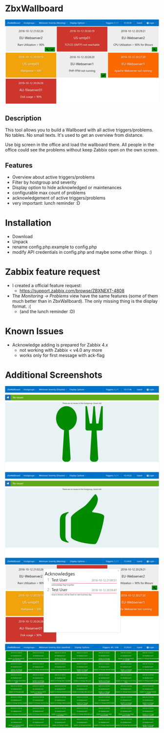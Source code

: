 # ZbxWallboard
![](docs/Screenshots/ZbxWallboard_RegularView.png)

## Description
This tool allows you to build a Wallboard with all active triggers/problems. 
No tables. No small texts. It's used to get an overview from distance.

Use big screen in the office and load the wallboard there. All people in the office could see the problems without keep Zabbix open on the own screen.

## Features
* Overview about active triggers/problems
* Filter by hostgroup and severity
* Display option to hide acknowledged or maintenances
* configurable max count of problems
* acknowledgement of active triggers/problems
* very important: lunch reminder :D

# Installation
* Download
* Unpack
* rename config.php.example to config.php
* modify API credentials in config.php and maybe some other things. :)

# Zabbix feature request
* I created a official feature request:
  * https://support.zabbix.com/browse/ZBXNEXT-4808
* The _Monitoring -> Problems_ view have the same features (some of them much better than in ZbxWallboard). The only missing thing is the display format. :(
  * (and the lunch reminder :D)

# Known Issues
* Acknowledge adding is prepared for Zabbix 4.x
  * not working with Zabbix < v4.0 any more
  * works only for first message with ack-flag

# Additional Screenshots
![](docs/Screenshots/ZbxWallboard_LunchReminder.png)
![](docs/Screenshots/ZbxWallboard_NoProblems.png)
![](docs/Screenshots/ZbxWallboard_Acknowledges.png)
![](docs/Screenshots/ZbxWallboard_ManyProblems.png)
